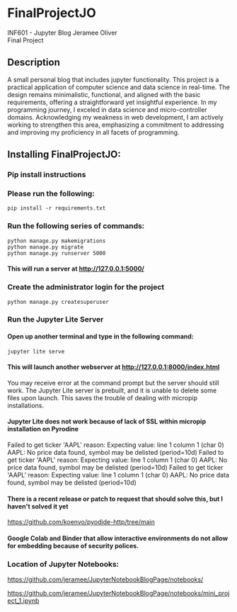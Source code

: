 # FinalProjectJO

INF601 - Jupyter Blog
Jeramee Oliver
<br>Final Project

## Description
A small personal blog that includes jupyter functionality. This project is a practical application of computer science and data science in real-time. The design remains minimalistic, functional, and aligned with the basic requirements, offering a straightforward yet insightful experience. In my programming journey, I exceled in data science and micro-controller domains. Acknowledging my weakness in web development, I am actively working to strengthen this area, emphasizing a commitment to addressing and improving my proficiency in all facets of programming.  

## Installing FinalProjectJO:

### Pip install instructions
### Please run the following:
```
pip install -r requirements.txt
````

### Run the following series of commands:

```
python manage.py makemigrations
python manage.py migrate
python manage.py runserver 5000
```
#### This will run a server at http://127.0.0.1:5000/


### Create the administrator login for the project

```
python manage.py createsuperuser 
```

### Run the Jupyter Lite Server

#### Open up another terminal and type in the following command:

```
jupyter lite serve 
```
#### This will launch another webserver at http://127.0.0.1:8000/index.html

You may receive error at the command prompt but the server should still work. 
The Jupyter Lite server is prebuilt, and it is unable to delete some files upon launch.
This saves the trouble of dealing with micropip installations.


#### Jupyter Lite does not work because of lack of SSL within micropip installation on Pyrodine

Failed to get ticker 'AAPL' reason: Expecting value: line 1 column 1 (char 0)
AAPL: No price data found, symbol may be delisted (period=10d)
Failed to get ticker 'AAPL' reason: Expecting value: line 1 column 1 (char 0)
AAPL: No price data found, symbol may be delisted (period=10d)
Failed to get ticker 'AAPL' reason: Expecting value: line 1 column 1 (char 0)
AAPL: No price data found, symbol may be delisted (period=10d)

#### There is a recent release or patch to request that should solve this, but I haven't solved it yet

https://github.com/koenvo/pyodide-http/tree/main

#### Google Colab and Binder that allow interactive environments do not allow for embedding because of security polices.

### Location of Jupyter Notebooks:

 https://github.com/jeramee/JupyterNotebookBlogPage/notebooks/

 https://github.com/jeramee/JupyterNotebookBlogPage/notebooks/mini_project_1.ipynb